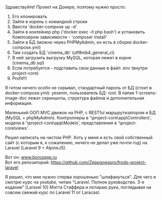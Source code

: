 Здравствуйте! Проект на Докере, поэтому нужно просто:

  1. Его клонировать
  2. Зайти в корень с командной строки
  3. Ввести 'docker-compose up -d'
  4. Зайти в контейнер php ('docker exec -it php bash') и установить Композером зависимости - 'composer install'
  5. Зайти в БД (можно через PHPMyAdmin, он есть в сборке docker-compose.yml)
  6. Там создать БД 'cinema_db' (utf8mb4_general_ci)
  7. В неё загрузить выгрузку MySQL, которая лежит в корне (cinema_db.sql)
  8. Если потребуется - подставить свои данные в файл .env (внутри project-core)
  9. Profit!!!

Я гитом ничего особо не скрывал, стандартный пароль от БД (стоит в docker-compose.yml): yesenin, пользователь БД: root.
В папке 1-screens-image-doc лежат скриншоты, структура файлов и дополнительная информация.

Маленький ООП MVC движок на PHP, с RESTful маршрутизатором и БД (MySQL + phpMyAdmin). Контроллеры в '\project-core\app\Controllers', модели в '\project-core\app\Models', представления в '\project-core\views'.

Решил написать на чистом PHP. Хоть у меня и есть свой собственный сайт (с которым я, к сожалению, ничего не делал уже почти год) на Laravel (Laravel 9 + AlpineJS).

Вот он: www.borozepp.ru
<br>
Вот его репозиторий: https://github.com/Zeppgoespro/frodo-project-laravel

Я решил, что мне нужно сперва хорошенько "шлифануться". Для чего я смотрю курс на youtube, читаю "Laravel. Полное руководство. 3-е издание" (Laravel 10) Мэтта Стаффера и потираю руки, поглядывая на совсем свежий курс по Laravel 11 от Laracast.
